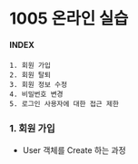 # 1005 온라인 실습

#### INDEX
```
1. 회원 가입
2. 회원 탈퇴
3. 회원 정보 수정
4. 비밀번호 변경
5. 로그인 사용자에 대한 접근 제한
```

### 1. 회원 가입

- User 객체를 Create 하는 과정